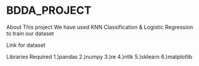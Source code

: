 # BDDA_PROJECT
About This project
We have used KNN Classification & Logistic Regression to train our dataset

Link for dataset


Libraries Required
1.)pandas
2.)numpy
3.)re
4.)ntlk
5.)sklearn
6.)matplotlib
